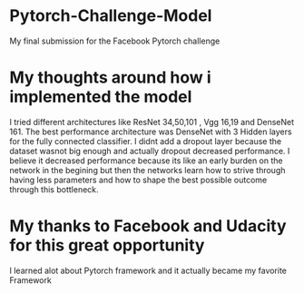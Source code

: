 # Pytorch-Challenge-Model
My final submission for the Facebook Pytorch challenge

# My thoughts around how i implemented the model
I tried different architectures like ResNet 34,50,101 , Vgg 16,19 and DenseNet 161. The best performance architecture was DenseNet with 3 Hidden layers for the fully connected classifier. I didnt add a dropout layer because the dataset wasnot big enough and actually dropout decreased performance. I believe it decreased performance because its like an early burden on the network in the begining but then the networks learn how to strive through having less parameters and how to shape the best possible outcome through this bottleneck. 

# My thanks to Facebook and Udacity for this great opportunity
I learned alot about Pytorch framework and it actually became my favorite Framework

